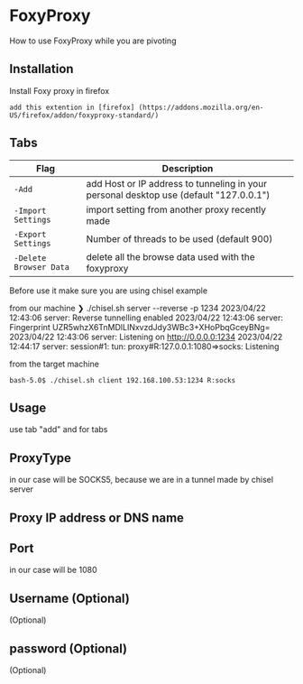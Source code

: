 # FoxyProxy
How to use FoxyProxy while you are pivoting 



## Installation

Install Foxy proxy in firefox

    add this extention in [firefox] (https://addons.mozilla.org/en-US/firefox/addon/foxyproxy-standard/)
    



## Tabs

| Flag | Description |
|-----|---|
| `-Add` | add Host or IP address to tunneling in your personal desktop use (default "127.0.0.1") |
| `-Import Settings` | import setting from another proxy recently made  |
| `-Export Settings` | Number of threads to be used (default 900)  |
| `-Delete Browser Data` | delete all the browse data used with the foxyproxy |


Before use it make sure you are using chisel 
example 

from our machine 
❯ ./chisel.sh server --reverse -p 1234
2023/04/22 12:43:06 server: Reverse tunnelling enabled
2023/04/22 12:43:06 server: Fingerprint UZR5whzX6TnMDlLINxvzdJdy3WBc3+XHoPbqGceyBNg=
2023/04/22 12:43:06 server: Listening on http://0.0.0.0:1234
2023/04/22 12:44:17 server: session#1: tun: proxy#R:127.0.0.1:1080=>socks: Listening

from the target machine
```
bash-5.0$ ./chisel.sh client 192.168.100.53:1234 R:socks
```

## Usage

use tab "add"  and for tabs

## ProxyType
in our case will be SOCKS5, because we are in a tunnel made by chisel server
## Proxy IP address or DNS name

## Port
in our case will be 1080

## Username (Optional)
(Optional)

## password (Optional)
(Optional)
